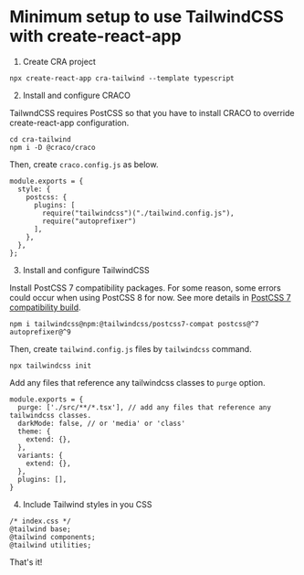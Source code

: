 # Minimum setup to use TailwindCSS with create-react-app

1. Create CRA project

```
npx create-react-app cra-tailwind --template typescript
```

2. Install and configure CRACO

TailwndCSS requires PostCSS so that you have to install CRACO to override create-react-app configuration.

```
cd cra-tailwind
npm i -D @craco/craco
```

Then, create `craco.config.js` as below.

```
module.exports = {
  style: {
    postcss: {
      plugins: [
        require("tailwindcss")("./tailwind.config.js"),
        require("autoprefixer")
      ],
    },
  },
};
```

3. Install and configure TailwindCSS

Install PostCSS 7 compatibility packages.
For some reason, some errors could occur when using PostCSS 8 for now. See more details in [PostCSS 7 compatibility build](https://tailwindcss.com/docs/installation#post-css-7-compatibility-build).

```
npm i tailwindcss@npm:@tailwindcss/postcss7-compat postcss@^7 autoprefixer@^9
```

Then, create `tailwind.config.js` files by `tailwindcss` command.

```
npx tailwindcss init
```

Add any files that reference any tailwindcss classes to `purge` option.

```
module.exports = {
  purge: ['./src/**/*.tsx'], // add any files that reference any tailwindcss classes.
  darkMode: false, // or 'media' or 'class'
  theme: {
    extend: {},
  },
  variants: {
    extend: {},
  },
  plugins: [],
}
```

4. Include Tailwind styles in you CSS

```
/* index.css */
@tailwind base;
@tailwind components;
@tailwind utilities;
```

That's it!
